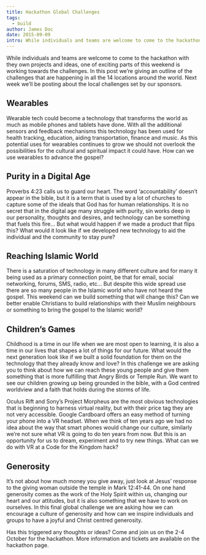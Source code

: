 ```yaml
---
title: Hackathon Global Challenges
tags:
  - build
author: James Doc
date: 2015-09-09
intro: While individuals and teams are welcome to come to the hackathon with they own projects and ideas, one of exciting parts of this weekend is working towards the challenges…
---
```


While individuals and teams are welcome to come to the hackathon with they own projects and ideas, one of exciting parts of this weekend is working towards the challenges. In this post we’re giving an outline of the challenges that are happening in all the 14 locations around the world. Next week we’ll be posting about the local challenges set by our sponsors.

## Wearables

Wearable tech could become a technology that transforms the world as much as mobile phones and tablets have done. With all the additional sensors and feedback mechanisms this technology has been used for health tracking, education, aiding transportation, finance and music. As this potential uses for wearables continues to grow we should not overlook the possibilities for the cultural and spiritual impact it could have. How can we use wearables to advance the gospel?

## Purity in a Digital Age

Proverbs 4:23 calls us to guard our heart. The word ‘accountability’ doesn’t appear in the bible, but it is a term that is used by a lot of churches to capture some of the ideals that God has for human relationships. It is no secret that in the digital age many struggle with purity, sin works deep in our personality, thoughts and desires, and technology can be something that fuels this fire… But what would happen if we made a product that flips this? What would it look like if we developed new technology to aid the individual and the community to stay pure?

## Reaching Islamic World

There is a saturation of technology in many different culture and for many it being used as a primary connection point, be that for email, social networking, forums, SMS, radio, etc… But despite this wide spread use there are so many people in the Islamic world who have not heard the gospel. This weekend can we build something that will change this? Can we better enable Christians to build relationships with their Muslim neighbours or something to bring the gospel to the Islamic world?

## Children’s Games

Childhood is a time in our life when we are most open to learning, it is also a time in our lives that shapes a lot of things for our future. What would the next generation look like if we built a solid foundation for them on the technology that they already know and love? In this challenge we are asking you to think about how we can reach these young people and give them something that is more fulfilling that Angry Birds or Temple Run. We want to see our children growing up being grounded in the bible, with a God centred worldview and a faith that holds during the storms of life.

Oculus Rift and Sony’s Project Morpheus are the most obvious technologies that is beginning to harness virtual reality, but with their price tag they are not very accessible. Google Cardboard offers an easy method of turning your phone into a VR headset. When we think of ten years ago we had no idea about the way that smart phones would change our culture, similarly we’re not sure what VR is going to do ten years from now. But this is an opportunity for us to dream, experiment and to try new things. What can we do with VR at a Code for the Kingdom hack?

## Generosity

It’s not about how much money you give away, just look at Jesus’ response to the giving woman outside the temple in Mark 12:41-44. On one hand generosity comes as the work of the Holy Spirit within us, changing our heart and our attitudes, but it is also something that we have to work on ourselves. In this final global challenge we are asking how we can encourage a culture of generosity and how can we inspire individuals and groups to have a joyful and Christ centred generosity.

Has this triggered any thoughts or ideas? Come and join us on the 2-4 October for the hackathon. More information and tickets are available on the hackathon page.
